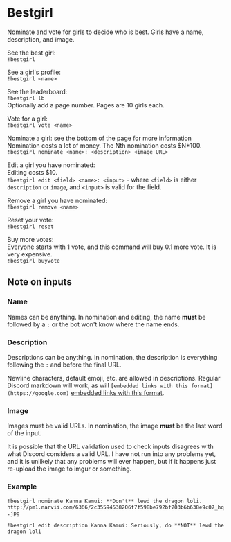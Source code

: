 # Bestgirl
Nominate and vote for girls to decide who is best. Girls have a name, description, and image.  

See the best girl:  
`!bestgirl`

See a girl's profile:  
`!bestgirl <name>`

See the leaderboard:  
`!bestgirl lb`  
Optionally add a page number. Pages are 10 girls each.

Vote for a girl:  
`!bestgirl vote <name>`

Nominate a girl: see the bottom of the page for more information  
Nomination costs a lot of money. The Nth nomination costs $N*100.  
`!bestgirl nominate <name>: <description> <image URL>`  

Edit a girl you have nominated:  
Editing costs $10.  
`!bestgirl edit <field> <name>: <input>` - where `<field>` is either `description` or `image`, and `<input>` is valid for the field.  

Remove a girl you have nominated:  
`!bestgirl remove <name>`

Reset your vote:  
`!bestgirl reset`

Buy more votes:  
Everyone starts with 1 vote, and this command will buy 0.1 more vote. It is very expensive.  
`!bestgirl buyvote`

## Note on inputs
### Name
Names can be anything. In nomination and editing, the name **must** be followed by a `:` or the bot won't know where the name ends.

### Description
Descriptions can be anything. In nomination, the description is everything following the `:` and before the final URL.

Newline characters, default emoji, etc. are allowed in descriptions. Regular Discord markdown will work, as will `[embedded links with this format](https://google.com)` [embedded links with this format](https://google.com).

### Image
Images must be valid URLs. In nomination, the image **must** be the last word of the input.

It is possible that the URL validation used to check inputs disagrees with what Discord considers a valid URL. I have not run into any problems yet, and it is unlikely that any problems will ever happen, but if it happens just re-upload the image to imgur or something.

### Example
`!bestgirl nominate Kanna Kamui: **Don't** lewd the dragon loli. http://pm1.narvii.com/6366/2c35594538206f7f598be792bf203b6b638e9c07_hq.jpg`

`!bestgirl edit description Kanna Kamui: Seriously, do **NOT** lewd the dragon loli`
